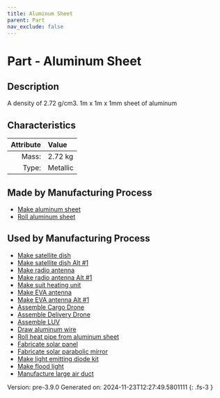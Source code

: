 ```yaml
---
title: Aluminum Sheet
parent: Part
nav_exclude: false
---
```

# Part - Aluminum Sheet

## Description
A density of 2.72 g/cm3. 1m x 1m x 1mm sheet of aluminum

## Characteristics

| Attribute      | Value |
|--------:|:------|
|Mass:|2.72 kg|
|Type:|Metallic|

## Made by Manufacturing Process

- [Make aluminum sheet](../process/make-aluminum-sheet.html)
- [Roll aluminum sheet](../process/roll-aluminum-sheet.html)

## Used by Manufacturing Process

- [Make satellite dish](../process/make-satellite-dish.html)
- [Make satellite dish Alt #1](../process/make-satellite-dish-alt--1.html)
- [Make radio antenna](../process/make-radio-antenna.html)
- [Make radio antenna Alt #1](../process/make-radio-antenna-alt--1.html)
- [Make suit heating unit](../process/make-suit-heating-unit.html)
- [Make EVA antenna](../process/make-eva-antenna.html)
- [Make EVA antenna Alt #1](../process/make-eva-antenna-alt--1.html)
- [Assemble Cargo Drone](../process/assemble-cargo-drone.html)
- [Assemble Delivery Drone](../process/assemble-delivery-drone.html)
- [Assemble LUV](../process/assemble-luv.html)
- [Draw aluminum wire](../process/draw-aluminum-wire.html)
- [Roll heat pipe from aluminum sheet](../process/roll-heat-pipe-from-aluminum-sheet.html)
- [Fabricate solar panel](../process/fabricate-solar-panel.html)
- [Fabricate solar parabolic mirror](../process/fabricate-solar-parabolic-mirror.html)
- [Make light emitting diode kit](../process/make-light-emitting-diode-kit.html)
- [Make flood light](../process/make-flood-light.html)
- [Manufacture large air duct](../process/manufacture-large-air-duct.html)


Version: pre-3.9.0 Generated on: 2024-11-23T12:27:49.5801111
{: .fs-3 }

